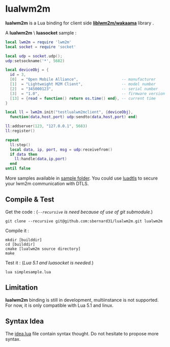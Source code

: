 lualwm2m
=======

**lualwm2m** is a Lua binding for client side [**liblwm2m/wakaama**](https://github.com/01org/liblwm2m) library .


A **lualwm2m** \ **luasocket** sample :
``` lua
local lwm2m = require 'lwm2m'
local socket = require 'socket'

local udp = socket.udp();
udp:setsockname('*', 5682)

local deviceObj = {
  id = 3,
  [0]  = "Open Mobile Alliance",                   -- manufacturer
  [1]  = "Lightweight M2M Client",                 -- model number
  [2]  = "345000123",                              -- serial number
  [3]  = "1.0",                                    -- firmware version
  [13] = {read = function() return os.time() end}, -- current time
}

local ll = lwm2m.init("testlualwm2mclient", {deviceObj},
  function(data,host,port) udp:sendto(data,host,port) end)

ll:addserver(123, "127.0.0.1", 5683)
ll:register()

repeat
  ll:step()
  local data, ip, port, msg = udp:receivefrom()
  if data then
    ll:handle(data,ip,port)
  end
until false
```
More samples available in [sample folder](https://github.com/sbernard31/lualwm2m/tree/master/sample).
You could use [luadtls](https://github.com/sbernard31/luadtls) to secure your lwm2m communication with DTLS.


Compile & Test
--------------
Get the code : (*`--recursive` is need because of use of git submodule.*)
```
git clone --recursive git@github.com:sbernard31/lualwm2m.git lualwm2m
```


Compile it :
```
mkdir [builddir]
cd [builddir]
cmake [lualwm2m source directory]
make
```

Test it : (*Lua 5.1 and luasocket is needed.*)
```
lua simplesample.lua
```

Limitation
----------
**lualwm2m** binding is still in development, multiinstance is not supported.
For now, it is only compatible with Lua 5.1 and linux.

Syntax Idea
-----------
The [idea.lua](https://github.com/sbernard31/lualwm2m/blob/master/sample/idea.lua) file contain syntax thought.
Do not hesitate to propose more syntax.